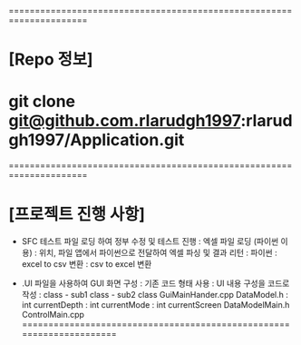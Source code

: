 =====================================================================
# [Repo 정보]

git clone git@github.com.rlarudgh1997:rlarudgh1997/Application.git
=====================================================================

=====================================================================
# [프로젝트 진행 사항]

- SFC 테스트 파일 로딩 하여 정부 수정 및 테스트 진행
	: 엑셀 파일 로딩 (파이썬 이용)
		: 위치, 파일 앱에서 파이썬으로 전달하여 엑셀 파싱 및 결과 리턴
	: 파이썬
		: excel to csv 변환
		: csv to excel 변환

- .UI 파일을 사용하여 GUI 화면 구성
	: 기존 코드 형태 사용
	: UI 내용 구성을 코드로 작성
		: class - sub1 class - sub2 class
		GuiMainHander.cpp
			DataModel.h
				: int currentDepth
				: int currentMode
				: int currentScreen
			DataModelMain.h
		ControlMain.cpp
=====================================================================





